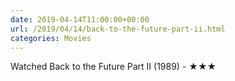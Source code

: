 ```yaml
---
date: 2019-04-14T11:00:00+00:00
url: /2019/04/14/back-to-the-future-part-ii.html
categories: Movies
---
```

Watched Back to the Future Part II (1989) - ★★★




